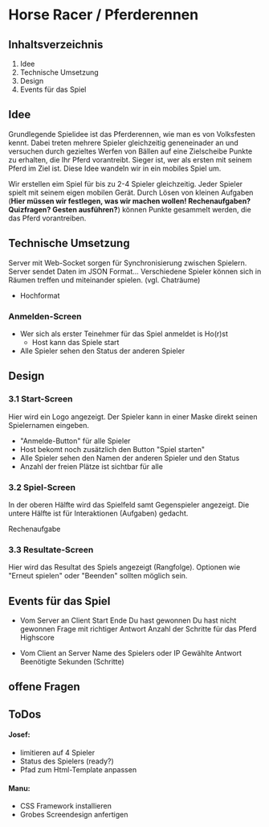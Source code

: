 Horse Racer / Pferderennen
======================

Inhaltsverzeichnis
----------------------
1. Idee
2. Technische Umsetzung
3. Design
4. Events für das Spiel

Idee
----------------------
Grundlegende Spielidee ist das Pferderennen, wie man es von Volksfesten kennt. Dabei treten mehrere Spieler gleichzeitig geneneinader an und versuchen durch gezieltes Werfen von Bällen auf eine Zielscheibe Punkte zu erhalten, die Ihr Pferd vorantreibt. Sieger ist, wer als ersten mit seinem Pferd im Ziel ist. Diese Idee wandeln wir in ein mobiles Spiel um.

Wir erstellen eim Spiel für bis zu 2-4 Spieler gleichzeitig. Jeder Spieler spielt mit seinem eigen mobilen Gerät. Durch Lösen von kleinen Aufgaben (**Hier müssen wir festlegen, was wir machen wollen! Rechenaufgaben? Quizfragen? Gesten ausführen?**) können Punkte gesammelt werden, die das Pferd vorantreiben.

Technische Umsetzung
----------------------------------------------
Server mit Web-Socket sorgen für Synchronisierung zwischen Spielern.
Server sendet Daten im JSON Format...
Verschiedene Spieler können sich in
Räumen treffen und miteinander spielen.
(vgl. Chaträume)

* Hochformat

### Anmelden-Screen
* Wer sich als erster Teinehmer für das Spiel anmeldet is Ho(r)st
  * Host kann das Spiele start
* Alle Spieler sehen den Status der anderen Spieler

Design
----------------------
### 3.1 Start-Screen
Hier wird ein Logo angezeigt.
Der Spieler kann in einer Maske direkt seinen Spielernamen eingeben.
* "Anmelde-Button" für alle Spieler
* Host bekomt noch zusätzlich den Button "Spiel starten"
* Alle Spieler sehen den Namen der anderen Spieler und den Status
* Anzahl der freien Plätze ist sichtbar für alle

### 3.2 Spiel-Screen
In der oberen Hälfte wird das Spielfeld samt Gegenspieler angezeigt.
Die untere Hälfte ist für Interaktionen (Aufgaben) gedacht.

Rechenaufgabe

### 3.3 Resultate-Screen
Hier wird das Resultat des Spiels angezeigt (Rangfolge).
Optionen wie "Erneut spielen" oder "Beenden" sollten möglich sein.


Events für das Spiel
----------------------
* Vom Server an Client
Start
Ende
Du hast gewonnen
Du hast nicht gewonnen
Frage mit richtiger Antwort
Anzahl der Schritte für das Pferd
Highscore

* Vom Client an Server
Name des Spielers oder IP
Gewählte Antwort
Beenötigte Sekunden (Schritte)


offene Fragen
----------------------

ToDos
----------------------

#### Josef:
* limitieren auf 4 Spieler
* Status des Spielers (ready?)
* Pfad zum Html-Template anpassen

#### Manu:
* CSS Framework installieren
* Grobes Screendesign anfertigen

